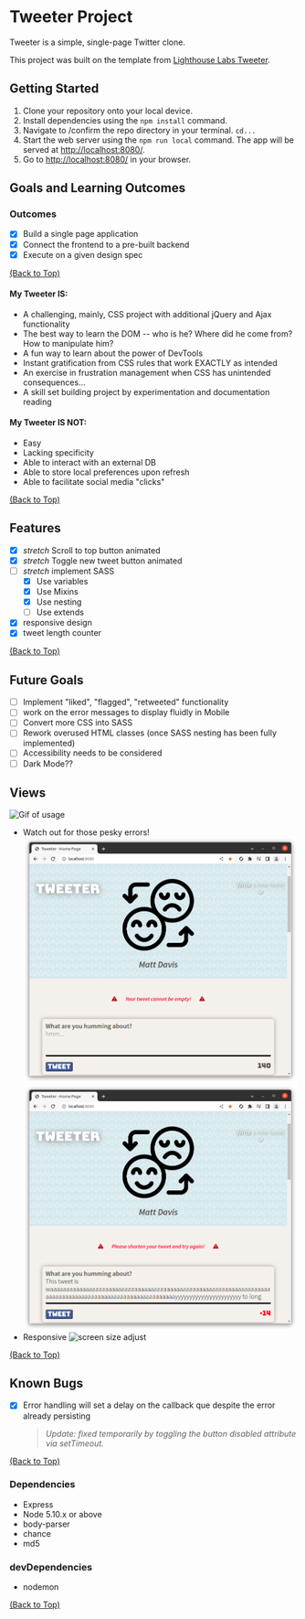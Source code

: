 # Tweeter Project

Tweeter is a simple, single-page Twitter clone.

This project was built on the template from [Lighthouse Labs Tweeter](https://github.com/lighthouse-labs/tweeter).

## Getting Started

1. Clone your repository onto your local device.
2. Install dependencies using the `npm install` command.
3. Navigate to /confirm the repo directory in your terminal. ```cd...```
4. Start the web server using the `npm run local` command. The app will be served at <http://localhost:8080/>.
5. Go to <http://localhost:8080/> in your browser.


## Goals and Learning Outcomes

### Outcomes
- [x] Build a single page application
- [x] Connect the frontend to a pre-built backend
- [x] Execute on a given design spec

[(Back to Top)](#tweeter-project)
#### My Tweeter IS:
- A challenging, mainly, CSS project with additional jQuery and Ajax functionality  
- The best way to learn the DOM -- who is he? Where did he come from? How to manipulate him? 
- A fun way to learn about the power of DevTools
- Instant gratification from CSS rules that work EXACTLY as intended 
- An exercise in frustration management when CSS has unintended consequences... 
- A skill set building project by experimentation and documentation reading

#### My Tweeter IS NOT:
- Easy
- Lacking specificity
- Able to interact with an external DB
- Able to store local preferences upon refresh
- Able to facilitate social media "clicks"

[(Back to Top)](#tweeter-project)
## Features
- [x] *stretch* Scroll to top button animated
- [x] *stretch* Toggle new tweet button animated
- [ ] *stretch* implement SASS
  - [x] Use variables
  - [x] Use Mixins
  - [x] Use nesting
  - [ ] Use extends 
- [x] responsive design
- [x] tweet length counter

[(Back to Top)](#tweeter-project)
## Future Goals
- [ ] Implement "liked", "flagged", "retweeted" functionality
- [ ] work on the error messages to display fluidly in Mobile
- [ ] Convert more CSS into SASS
- [ ] Rework overused HTML classes (once SASS nesting has been fully implemented)
- [ ] Accessibility needs to be considered
- [ ] Dark Mode??

## Views

![Gif of usage](https://github.com/TeddyGavi/tweeter/blob/master/public/readme-imgs/tweeter.gif)
- Watch out for those pesky errors!
![Errors](https://github.com/TeddyGavi/tweeter/blob/master/public/readme-imgs/error.png)
![Errors](https://github.com/TeddyGavi/tweeter/blob/master/public/readme-imgs/error1.png)
- Responsive
![screen size adjust](https://github.com/TeddyGavi/tweeter/blob/master/public/readme-imgs/tweeter-responsive.gif)

[(Back to Top)](#tweeter-project)

## Known Bugs
- [x] Error handling will set a delay on the callback que despite the error already persisting
  > _Update: fixed temporarily by toggling the button disabled attribute via setTimeout._


[(Back to Top)](#tweeter-project)


### Dependencies

- Express
- Node 5.10.x or above
- body-parser
- chance
- md5

### devDependencies 
- nodemon

[(Back to Top)](#tweeter-project)